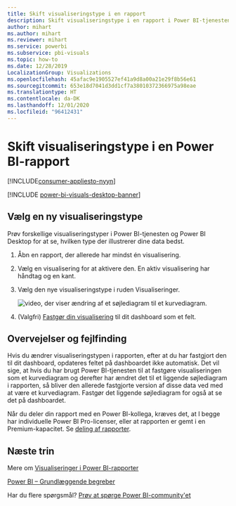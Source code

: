 ```yaml
---
title: Skift visualiseringstype i en rapport
description: Skift visualiseringstype i en rapport i Power BI-tjenesten og Power BI Desktop
author: mihart
ms.author: mihart
ms.reviewer: mihart
ms.service: powerbi
ms.subservice: pbi-visuals
ms.topic: how-to
ms.date: 12/28/2019
LocalizationGroup: Visualizations
ms.openlocfilehash: 45afac9e1905527ef41a9d8a00a21e29f8b56e61
ms.sourcegitcommit: 653e18d7041d3dd1cf7a38010372366975a98eae
ms.translationtype: HT
ms.contentlocale: da-DK
ms.lasthandoff: 12/01/2020
ms.locfileid: "96412431"
---
```

# <a name="change-the-type-of-visualization-in-a-power-bi-report"></a>Skift visualiseringstype i en Power BI-rapport

[!INCLUDE[consumer-appliesto-nyyn](../includes/consumer-appliesto-nyyn.md)]    

[!INCLUDE [power-bi-visuals-desktop-banner](../includes/power-bi-visuals-desktop-banner.md)]

## <a name="select-a-new-visualization-type"></a>Vælg en ny visualiseringstype

Prøv forskellige visualiseringstyper i Power BI-tjenesten og Power BI Desktop for at se, hvilken type der illustrerer dine data bedst. 

1. Åbn en rapport, der allerede har mindst én visualisering.   
2. Vælg en visualisering for at aktivere den. En aktiv visualisering har håndtag og en kant.    
3. Vælg den nye visualiseringstype i ruden Visualiseringer. 
   
   ![video, der viser ændring af et søjlediagram til et kurvediagram](media/power-bi-report-change-visualization-type/change-viz/change-viz.gif).
4. (Valgfri) [Fastgør din visualisering](../create-reports/service-dashboard-pin-tile-from-report.md) til dit dashboard som et felt. 

## <a name="considerations-and-troubleshooting"></a>Overvejelser og fejlfinding
Hvis du ændrer visualiseringstypen i rapporten, efter at du har fastgjort den til dit dashboard, opdateres feltet på dashboardet ikke automatisk. Det vil sige, at hvis du har brugt Power BI-tjenesten til at fastgøre visualiseringen som et kurvediagram og derefter har ændret det til et liggende søjlediagram i rapporten, så bliver den allerede fastgjorte version af disse data ved med at være et kurvediagram. Fastgør det liggende søjlediagram for også at se det på dashboardet.

Når du deler din rapport med en Power BI-kollega, kræves det, at I begge har individuelle Power BI Pro-licenser, eller at rapporten er gemt i en Premium-kapacitet. Se [deling af rapporter](../collaborate-share/service-share-reports.md).

## <a name="next-steps"></a>Næste trin
Mere om [Visualiseringer i Power BI-rapporter](power-bi-report-visualizations.md)

[Power BI – Grundlæggende begreber](../consumer/end-user-basic-concepts.md)

Har du flere spørgsmål? [Prøv at spørge Power BI-community'et](https://community.powerbi.com/)

